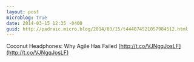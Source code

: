 ```yaml
---
layout: post
microblog: true
date: 2014-03-15 12:35 -0400
guid: http://padraic.micro.blog/2014/03/15/t444874521057984512.html
---
```

Coconut Headphones: Why Agile Has Failed [http://t.co/VJNgqJosLF](http://t.co/VJNgqJosLF)
